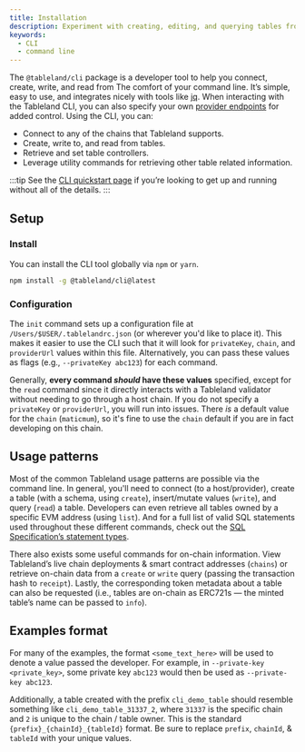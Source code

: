```yaml
---
title: Installation
description: Experiment with creating, editing, and querying tables from the comfort of the command line.
keywords:
  - CLI
  - command line
---
```


The `@tableland/cli` package is a developer tool to help you connect, create, write, and read from The comfort of your command line. It’s simple, easy to use, and integrates nicely with tools like [jq](https://stedolan.github.io/jq/). When interacting with the Tableland CLI, you can also specify your own [provider endpoints](https://www.alchemy.com/blog/what-is-a-node-provider) for added control. Using the CLI, you can:

- Connect to any of the chains that Tableland supports.
- Create, write to, and read from tables.
- Retrieve and set table controllers.
- Leverage utility commands for retrieving other table related information.

:::tip
See the [CLI quickstart page](/quickstarts/cli-quickstart) if you’re looking to get up and running without all of the details.
:::

## Setup

### Install

You can install the CLI tool globally via `npm` or `yarn`.

```bash npm2yarn
npm install -g @tableland/cli@latest
```

### Configuration

The `init` command sets up a configuration file at `/Users/$USER/.tablelandrc.json` (or wherever you'd like to place it). This makes it easier to use the CLI such that it will look for `privateKey`, `chain`, and `providerUrl` values within this file. Alternatively, you can pass these values as flags (e.g., `--privateKey abc123`) for each command.

Generally, **every command _should_ have these values** specified, except for the `read` command since it directly interacts with a Tableland validator without needing to go through a host chain. If you do not specify a `privateKey` or `providerUrl`, you will run into issues. There _is_ a default value for the `chain` (`maticmum`), so it's fine to use the `chain` default if you are in fact developing on this chain.

## Usage patterns

Most of the common Tableland usage patterns are possible via the command line. In general, you'll need to connect (to a host/provider), create a table (with a schema, using `create`), insert/mutate values (`write`), and query (`read`) a table. Developers can even retrieve all tables owned by a specific EVM address (using `list`). And for a full list of valid SQL statements used throughout these different commands, check out the [SQL Specification’s statement types](/specs/sql#statement-types).

There also exists some useful commands for on-chain information. View Tableland’s live chain deployments & smart contract addresses (`chains`) or retrieve on-chain data from a `create` or `write` query (passing the transaction hash to `receipt`). Lastly, the corresponding token metadata about a table can also be requested (i.e., tables are on-chain as ERC721s — the minted table’s name can be passed to `info`).

## Examples format

For many of the examples, the format `<some_text_here>` will be used to denote a value passed the developer. For example, in `--private-key <private_key>`, some private key `abc123` would then be used as `--private-key abc123`.

Additionally, a table created with the prefix `cli_demo_table` should resemble something like `cli_demo_table_31337_2`, where `31337` is the specific chain and `2` is unique to the chain / table owner. This is the standard `{prefix}_{chainId}_{tableId}` format. Be sure to replace `prefix`, `chainId`, & `tableId` with your unique values.
